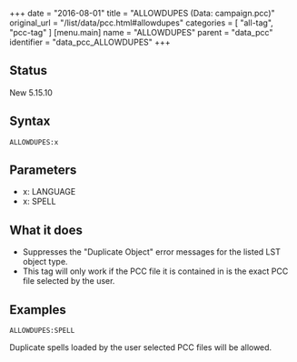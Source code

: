 +++
date = "2016-08-01"
title = "ALLOWDUPES (Data: campaign.pcc)"
original_url = "/list/data/pcc.html#allowdupes"
categories = [ "all-tag", "pcc-tag" ]
[menu.main]
    name = "ALLOWDUPES"
    parent = "data_pcc"
    identifier = "data_pcc_ALLOWDUPES"
+++

## Status

New 5.15.10

## Syntax

`ALLOWDUPES:x`

## Parameters

-   x: LANGUAGE
-   x: SPELL



What it does
------------

-   Suppresses the "Duplicate Object" error messages for the listed LST
    object type.
-   This tag will only work if the PCC file it is contained in is the
    exact PCC file selected by the user.

Examples
--------

`ALLOWDUPES:SPELL`

Duplicate spells loaded by the user selected PCC files will be allowed.

